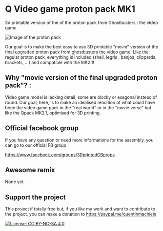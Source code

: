 # Q Video game proton pack MK1
3d printable version of the of the proton pack from Ghostbusters : the video game

![Image of the proton pack](https://github.com/mr-kiou/q-pack/blob/master/protonpack_screenshoot.jpg)

Our goal is to make the best easy to use 3D printable "movie" version of the final upgraded proton pack from ghostbusters the video game.
Like the regular proton pack, everything is included (shell, legris , banjos, clippards, brackets, ...) and compatible with the MK2.1!

## Why "movie version of the final upgraded proton pack"? : 
Video game model is lacking detail, some are blocky or exagonal instead of round. 
Our goal, here, is to make an idealised rendition of what could have been the video game pack in the "real world" or in the "movie verse" but like the Qpack MK2.1, optimised for 3D printing.

## Official facebook group
If you have any question or need more informations for the assembly, you can go to our official FB group

https://www.facebook.com/groups/3DprintedGBprops

        
## Awesome remix 
None yet.

## Support the project

This project if totally free but, if you like my work and want to contribute to the project, you can make a donation to
https://paypal.me/quentinmachiels


        
[![License: CC BY-NC-SA 4.0](https://licensebuttons.net/l/by-nc-sa/4.0/80x15.png)](https://creativecommons.org/licenses/by-nc-sa/4.0/)


